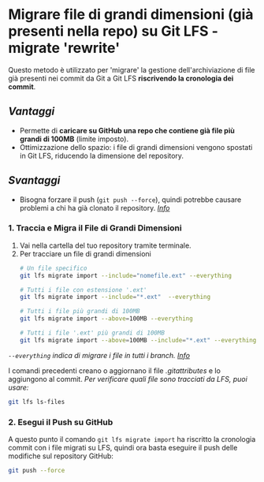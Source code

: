# Migrare file di grandi dimensioni (già presenti nella repo) su Git LFS - migrate 'rewrite'

Questo metodo è utilizzato per 'migrare' la gestione dell'archiviazione di file già presenti nei commit da Git a Git LFS **riscrivendo la cronologia dei commit**.

## *Vantaggi*
  - Permette di **caricare su GitHub una repo che contiene già file più grandi di 100MB** (limite imposto).
  - Ottimizzazione dello spazio: i file di grandi dimensioni vengono spostati in Git LFS, riducendo la dimensione del repository.
  
## *Svantaggi*
  - Bisogna forzare il push (`git push --force`), quindi potrebbe causare problemi a chi ha già clonato il repository. [*Info*](_migrate.md#import)

### 1. Traccia e Migra il File di Grandi Dimensioni
1. Vai nella cartella del tuo repository tramite terminale.
2. Per tracciare un file di grandi dimensioni 
    ```bash
    # Un file specifico
    git lfs migrate import --include="nomefile.ext" --everything
    
    # Tutti i file con estensione '.ext'
    git lfs migrate import --include="*.ext"  --everything

    # Tutti i file più grandi di 100MB
    git lfs migrate import --above=100MB --everything
    
    # Tutti i file '.ext' più grandi di 100MB
    git lfs migrate import --above=100MB --include="*.ext" --everything
    ```

  *`--everything` indica di migrare i file in tutti i branch. [Info](_migrate.md#opzioni-più-comuni)*

  I comandi precedenti creano o aggiornano il file *.gitattributes* e lo aggiungono al commit.
  *Per verificare quali file sono tracciati da LFS, puoi usare:* 
  ```bash
  git lfs ls-files
  ```


### 2.  Esegui il Push su GitHub
A questo punto il comando `git lfs migrate import` ha riscritto la cronologia commit con i file migrati su LFS, quindi ora basta eseguire il push delle modifiche sul repository GitHub:
  ```bash
  git push --force
  ```

